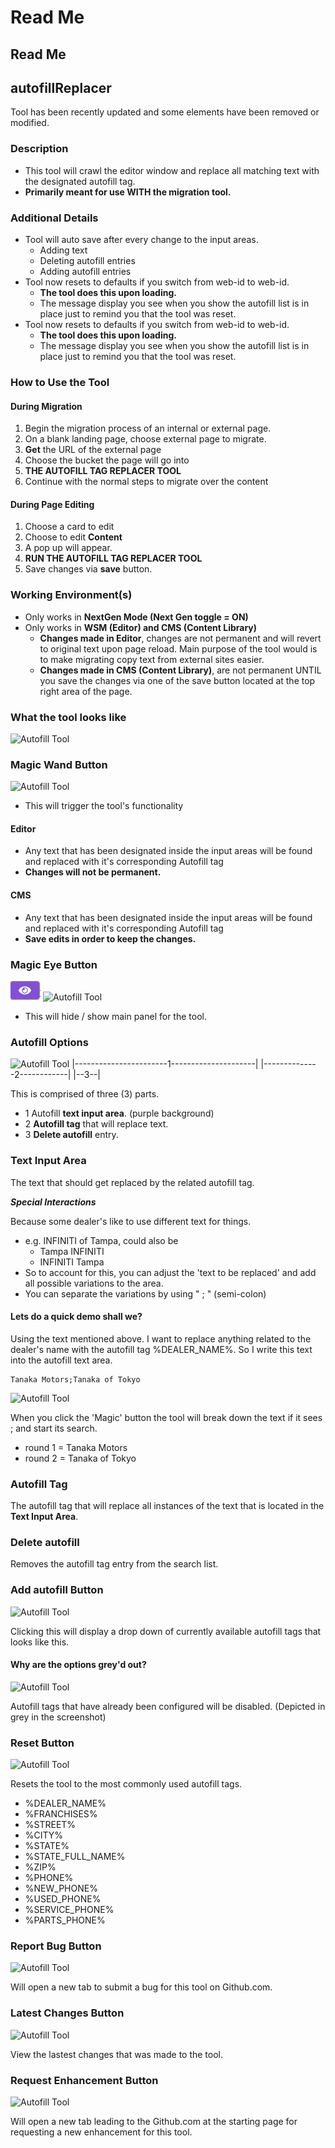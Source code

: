 # Read Me

## Read Me

## autofillReplacer

Tool has been recently updated and some elements have been removed or modified.

### Description

* This tool will crawl the editor window and replace all matching text with the designated autofill tag.
* **Primarily meant for use WITH the migration tool.**

### Additional Details

* Tool will auto save after every change to the input areas.
  * Adding text
  * Deleting autofill entries
  * Adding autofill entries
* Tool now resets to defaults if you switch from web-id to web-id.
  * **The tool does this upon loading.**
  * The message display you see when you show the autofill list is in place just to remind you that the tool was reset.
* Tool now resets to defaults if you switch from web-id to web-id.
  * **The tool does this upon loading.**
  * The message display you see when you show the autofill list is in place just to remind you that the tool was   reset.

### How to Use the Tool

#### During Migration

1. Begin the migration process of an internal or external page.
2. On a blank landing page, choose external page to migrate.
3. **Get** the URL of the external page
4. Choose the bucket the page will go into
5. **THE AUTOFILL TAG REPLACER TOOL**
6. Continue with the normal steps to migrate over the content

#### During Page Editing

1. Choose a card to edit
2. Choose to edit **Content**
3. A pop up will appear.
4. **RUN THE AUTOFILL TAG REPLACER TOOL**
5. Save changes via **save** button.

### Working Environment\(s\)

* Only works in **NextGen Mode \(Next Gen toggle = ON\)**
* Only works in **WSM \(Editor\) and CMS \(Content Library\)**
  * **Changes made in Editor**, changes are not permanent and will revert to original text upon page reload. Main purpose of the tool would is to make migrating copy text from external sites easier.
  * **Changes made in CMS \(Content Library\)**, are not permanent UNTIL you save the changes via one of the save button located at the top right area of the page.

### What the tool looks like

![Autofill Tool](https://raw.githubusercontent.com/cirept/autofillReplacer/gh-pages/assets/images/WhatToolLooksLike.jpg)

### Magic Wand Button

![Autofill Tool](https://raw.githubusercontent.com/cirept/autofillReplacer/gh-pages/assets/images/Apply_autofills.jpg)

* This will trigger the tool's functionality

#### Editor

* Any text that has been designated inside the input areas will be found and replaced with it's corresponding Autofill tag
* **Changes will not be permanent.**

#### CMS

* Any text that has been designated inside the input areas will be found and replaced with it's corresponding Autofill tag
* **Save edits in order to keep the changes.**

### Magic Eye Button

![Autofill Tool](https://raw.githubusercontent.com/cirept/autofillReplacer/gh-pages/assets/images/Hide_panel.png) ![Autofill Tool](https://raw.githubusercontent.com/cirept/autofillReplacer/gh-pages/assets/images/Unhide_panel.png)

* This will hide / show main panel for the tool.

### Autofill Options

![Autofill Tool](https://raw.githubusercontent.com/cirept/autofillReplacer/gh-pages/assets/images/autofillEntry.jpg) \|-----------------------1---------------------\| \|--------------2------------\| \|--3--\|

This is comprised of three \(3\) parts.

* 1 Autofill **text input area**. \(purple background\)
* 2 **Autofill tag** that will replace text.
* 3 **Delete autofill** entry.

### Text Input Area

The text that should get replaced by the related autofill tag.

_**Special Interactions**_

Because some dealer's like to use different text for things.

* e.g. INFINITI of Tampa, could also be
  * Tampa INFINITI
  * INFINITI Tampa
* So to account for this, you can adjust the 'text to be replaced' and add all possible variations to the area.
* You can separate the variations by using " ; " \(semi-colon\)

#### Lets do a quick demo shall we?

Using the text mentioned above. I want to replace anything related to the dealer's name with the autofill tag %DEALER\_NAME%. So I write this text into the autofill text area.

```text
Tanaka Motors;Tanaka of Tokyo
```

![Autofill Tool](https://raw.githubusercontent.com/cirept/autofillReplacer/gh-pages/assets/images/autofillEntry.jpg)

When you click the 'Magic' button the tool will break down the text if it sees ; and start its search.

* round 1 = Tanaka Motors
* round 2 = Tanaka of Tokyo

### Autofill Tag

The autofill tag that will replace all instances of the text that is located in the **Text Input Area**.

### Delete autofill

Removes the autofill tag entry from the search list.

### Add autofill Button

![Autofill Tool](https://raw.githubusercontent.com/cirept/autofillReplacer/gh-pages/assets/images/Add_autofill.jpg)

Clicking this will display a drop down of currently available autofill tags that looks like this.

#### Why are the options grey'd out?

![Autofill Tool](https://raw.githubusercontent.com/cirept/autofillReplacer/gh-pages/assets/images/AutofillDropdown.jpg)

Autofill tags that have already been configured will be disabled. \(Depicted in grey in the screenshot\)

### Reset Button

![Autofill Tool](https://raw.githubusercontent.com/cirept/autofillReplacer/gh-pages/assets/images/Reset.jpg)

Resets the tool to the most commonly used autofill tags.

* %DEALER\_NAME%
* %FRANCHISES%
* %STREET%
* %CITY%
* %STATE%
* %STATE\_FULL\_NAME%
* %ZIP%
* %PHONE%
* %NEW\_PHONE%
* %USED\_PHONE%
* %SERVICE\_PHONE%
* %PARTS\_PHONE%

### Report Bug Button

![Autofill Tool](https://raw.githubusercontent.com/cirept/autofillReplacer/gh-pages/assets/images/bug.jpg)

Will open a new tab to submit a bug for this tool on Github.com.

### Latest Changes Button

![Autofill Tool](https://raw.githubusercontent.com/cirept/autofillReplacer/gh-pages/assets/images/latestChanges.jpg)

View the lastest changes that was made to the tool.

### Request Enhancement Button

![Autofill Tool](https://raw.githubusercontent.com/cirept/autofillReplacer/gh-pages/assets/images/enhancement.jpg)

Will open a new tab leading to the Github.com at the starting page for requesting a new enhancement for this tool.

